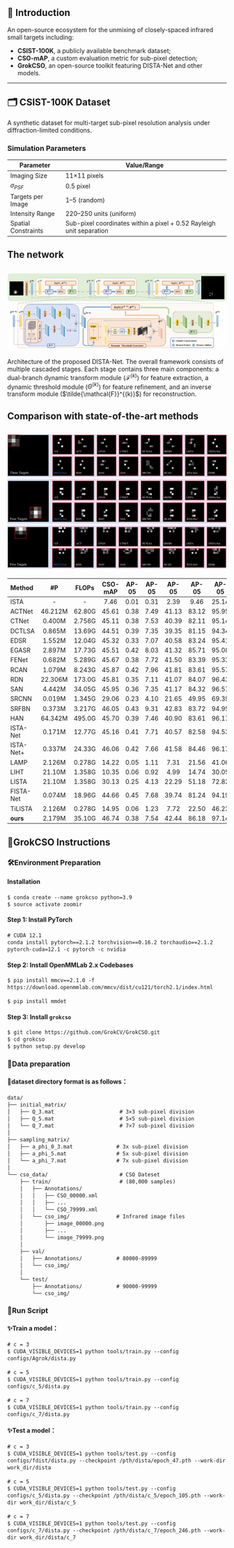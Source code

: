 ## 📘 Introduction
An open-source ecosystem for the unmixing of closely-spaced infrared small targets including:
- **CSIST-100K**, a publicly available benchmark dataset; 
- **CSO-mAP**, a custom evaluation metric for sub-pixel detection; 
- **GrokCSO**, an open-source toolkit featuring DISTA-Net and other models.
---

## 🗂 CSIST-100K Dataset
A synthetic dataset for multi-target sub-pixel resolution analysis under diffraction-limited conditions.
### Simulation Parameters

| Parameter           | Value/Range              |
|---------------------|--------------------------|
| Imaging Size        | 11×11 pixels             |
| $σ_{PSF}$           | 0.5 pixel                |
| Targets per Image   | 1–5 (random)             |
| Intensity Range     | 220–250 units (uniform)  |
| Spatial Constraints | Sub-pixel coordinates within a pixel + 0.52 Rayleigh unit separation |

## The network
![net](./pictures/dista-net.png)
---
Architecture of the proposed DISTA-Net. The overall framework consists of multiple cascaded stages. Each stage contains three main components: a dual-branch dynamic transform module ($\mathcal{F}^{(k)}$) for feature extraction, a dynamic threshold module ($\Theta^{(k)}$) for feature refinement, and an inverse transform module ($\tilde{\mathcal{F}}^{(k)}$) for reconstruction.


## Comparison with state-of-the-art methods
![copmare](./pictures/compare.png)
---

| Method    |   #P    | FLOPs  | CSO-mAP | AP-05 | AP-05 | AP-05 | AP-05 | AP-05 | PSNR  | SSIM  |
| :-------- | :-----: | :----: | :-----: | :---: | :---: | :---: | :---: | :---: | :---: | :---: |
| ISTA      |    -    |   -    |  7.46   | 0.01  | 0.31  | 2.39  | 9.46  | 25.14 |   -   |   -   |
| ACTNet    | 46.212M | 62.80G |  45.61  | 0.38  | 7.49  | 41.13 | 83.12 | 95.95 | 35.54 | 99.70 |
| CTNet     | 0.400M  | 2.756G |  45.11  | 0.38  | 7.53  | 40.39 | 82.11 | 95.14 | 35.15 | 99.70 |
| DCTLSA    | 0.865M  | 13.69G |  44.51  | 0.39  | 7.35  | 39.35 | 81.15 | 94.34 | 34.63 | 99.65 |
| EDSR      | 1.552M  | 12.04G |  45.32  | 0.33  | 7.07  | 40.58 | 83.24 | 95.41 | 35.37 | 99.71 |
| EGASR     | 2.897M  | 17.73G |  45.51  | 0.42  | 8.03  | 41.32 | 85.71 | 95.08 | 34.57 | 99.66 |
| FENet     | 0.682M  | 5.289G |  45.67  | 0.38  | 7.72  | 41.50 | 83.39 | 95.33 | 35.19 | 99.69 |
| RCAN      | 1.079M  | 8.243G |  45.87  | 0.42  | 7.96  | 41.81 | 83.61 | 95.57 | 35.21 | 99.69 |
| RDN       | 22.306M | 173.0G |  45.81  | 0.35  | 7.11  | 41.07 | 84.07 | 96.43 | 36.47 | 99.74 |
| SAN       | 4.442M  | 34.05G |  45.95  | 0.36  | 7.35  | 41.17 | 84.32 | 96.57 | 36.50 | 99.74 |
| SRCNN     | 0.019M  | 1.345G |  29.06  | 0.23  | 4.10  | 21.65 | 49.95 | 69.39 | 28.76 | 98.44 |
| SRFBN     | 0.373M  | 3.217G |  46.05  | 0.43  | 9.31  | 42.83 | 83.72 | 94.95 | 34.02 | 99.68 |
| HAN       | 64.342M | 495.0G |  45.70  | 0.39  | 7.46  | 40.90 | 83.61 | 96.17 | 35.27 | 99.71 |
| ISTA-Net  | 0.171M  | 12.77G |  45.16  | 0.41  | 7.71  | 40.57 | 82.58 | 94.53 | 33.92 | 99.68 |
| ISTA-Net+ | 0.337M  | 24.33G |  46.06  | 0.42  | 7.66  | 41.58 | 84.46 | 96.17 | 36.09 | 99.72 |
| LAMP      | 2.126M  | 0.278G |  14.22  | 0.05  | 1.11  | 7.31  | 21.56 | 41.06 | 27.83 | 96.89 |
| LIHT      | 21.10M  | 1.358G |  10.35  | 0.06  | 0.92  | 4.99  | 14.74 | 30.05 | 27.51 | 96.42 |
| LISTA     | 21.10M  | 1.358G |  30.13  | 0.25  | 4.13  | 22.29 | 51.18 | 72.82 | 29.89 | 99.12 |
| FISTA-Net | 0.074M  | 18.96G |  44.66  | 0.45  | 7.68  | 39.74 | 81.24 | 94.19 | 35.75 | 99.67 |
| TiLISTA   | 2.126M  | 0.278G |  14.95  | 0.06  | 1.23  | 7.72  | 22.50 | 46.23 | 27.70 | 97.40 |
| **ours**  | 2.179M  | 35.10G |  46.74  | 0.38  | 7.54  | 42.44 | 86.18 | 97.14 | 37.87 | 99.79 |


## 📘GrokCSO Instructions

### 🛠️Environment Preparation  
#### Installation
```shell
$ conda create --name grokcso python=3.9 
$ source activate zoomir
```
#### Step 1: Install PyTorch

```shell
# CUDA 12.1  
conda install pytorch==2.1.2 torchvision==0.16.2 torchaudio==2.1.2 pytorch-cuda=12.1 -c pytorch -c nvidia  
```
#### Step 2: Install OpenMMLab 2.x Codebases

```shell
$ pip install mmcv==2.1.0 -f https://download.openmmlab.com/mmcv/dist/cu121/torch2.1/index.html

$ pip install mmdet
```
#### Step 3: Install `grokcso`  

```shell
$ git clone https://github.com/GrokCV/GrokCSO.git
$ cd grokcso
$ python setup.py develop
```

### 📄Data preparation

#### 👀dataset directory format is as follows：

```shell
data/
├── initial_matrix/
│   ├── Q_3.mat                     # 3×3 sub-pixel division
│   ├── Q_5.mat                     # 5×5 sub-pixel division
│   └── Q_7.mat                     # 7×7 sub-pixel division
│
├── sampling_matrix/
│   ├── a_phi_0_3.mat              # 3x sub-pixel division
│   ├── a_phi_5.mat                # 5x sub-pixel division
│   └── a_phi_7.mat                # 7x sub-pixel division
│
└── cso_data/                       # CSO Dateset
    ├── train/                      # (80,000 samples)
    │   ├── Annotations/           
    │   │   ├── CSO_00000.xml      
    │   │   ├── ...
    │   │   └── CSO_79999.xml
    │   └── cso_img/               # Infrared image files
    │       ├── image_00000.png    
    │       ├── ...
    │       └── image_79999.png
    │
    ├── val/                        
    │   ├── Annotations/           # 80000-89999
    │   └── cso_img/
    │
    └── test/                       
        ├── Annotations/           # 90000-99999
        └── cso_img/
```
### 🚀Run Script

#### ✨Train a model：

```
# c = 3  
$ CUDA_VISIBLE_DEVICES=1 python tools/train.py --config configs/Agrok/dista.py  
  
# c = 5  
$ CUDA_VISIBLE_DEVICES=1 python tools/train.py --config configs/c_5/dista.py  
  
# c = 7  
$ CUDA_VISIBLE_DEVICES=1 python tools/train.py --config configs/c_7/dista.py   
```

#### ✨Test a model：

```
# c = 3  
$ CUDA_VISIBLE_DEVICES=1 python tools/test.py --config configs/fdist/dista.py --checkpoint /pth/dista/epoch_47.pth --work-dir work_dir/dista
  
# c = 5  
$ CUDA_VISIBLE_DEVICES=1 python tools/test.py --config configs/c_5/dista.py --checkpoint /pth/dista/c_5/epoch_105.pth --work-dir work_dir/dista/c_5
  
# c = 7  
$ CUDA_VISIBLE_DEVICES=1 python tools/test.py --config configs/c_7/dista.py --checkpoint /pth/dista/c_7/epoch_246.pth --work-dir work_dir/dista/c_7
```
